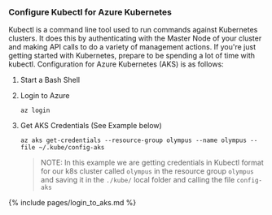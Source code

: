 ### Configure Kubectl for Azure Kubernetes

Kubectl is a command line tool used to run commands against Kubernetes clusters. It does this by authenticating with the Master Node of your cluster and making API calls to do a variety of management actions. If you're just getting started with Kubernetes, prepare to be spending a lot of time with kubectl. Configuration for Azure Kubernetes (AKS) is as follows:

1. Start a Bash Shell

1. Login to Azure

    ```
    az login
    ```

1. Get AKS Credentials (See Example below)

    ```
    az aks get-credentials --resource-group olympus --name olympus --file ~/.kube/config-aks
    ```

    > NOTE: In this example we are getting credentials in Kubectl format for our k8s cluster called `olympus` in the resource group `olympus` and saving it in the `./kube/` local folder and calling the file `config-aks`

{% include pages/login_to_aks.md %}